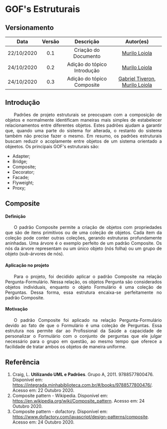 # GOF's Estruturais
## Versionamento
| Data | Versão | Descrição | Autor(es) |
|:----:|:------:|:---------:|:---------:|
| 22/10/2020 | 0.1 | Criação do Documento | [Murilo Loiola](https://github.com/murilo-dan) |
| 24/10/2020 | 0.2 | Adição do tópico Introdução | [Murilo Loiola](https://github.com/murilo-dan) |
| 24/10/2020 | 0.3 | Adição do tópico Composite | [Gabriel Tiveron](https://github.com/GabrielTiveron), [Murilo Loiola](https://github.com/murilo-dan) |

## Introdução

<p align="justify">&emsp;&emsp;Padrões de projeto estruturais se preocupam com a composição de objetos e normalmente identificam maneiras mais simples de estabelecer relacionamentos entre diferentes objetos. Estes padrões ajudam a garantir que, quando uma parte do sistema for alterada, o restanto do sistema também não precise fazer o mesmo. Em resumo, os padrões estruturais buscam reduzir o acoplamente entre objetos de um sistema orientado a objeetos. Os principais GOF's estruturais são:</p>

* Adapter;
* Bridge;
* Composite;
* Decorator;
* Facade;
* Flyweight;
* Proxy;

## Composite

#### Definição

<p align="justify">&emsp;&emsp;O padrão Composite permite a criação de objetos com propriedades que são de itens primitivos ou de uma coleção de objetos. Cada item da coleção pode conter outras coleções, gerando estruturas profundamente aninhadas. Uma árvore é o exemplo perfeito de um padrão Composite. Os nós da árvore representam ou um único objeto (nós folha) ou um grupo de objeto (sub-árvores de nós).</p>

#### Aplicação no projeto

<p align="justify">&emsp;&emsp;Para o projeto, foi decidido aplicar o padrão Composite na relação Pergunta-Formulário. Nessa relação, os objetos Pergunta são considerados objetos individuais, enquanto o objeto Formulário é uma coleção de Perguntas. Dessa forma, essa estrutura encaixa-se perfeitamente no padrão Composite.</p>

#### Motivação

<p align="justify">&emsp;&emsp;O padrão Composite foi aplicado na relação Pergunta-Formulário devido ao fato de que o Formulário é uma coleção de Perguntas. Essa estrutura nos permite dar ao Profissional da Saúde a capacidade de personalizar o Formulário com o conjunto de perguntas que ele julgar necessário para o grupo em questão, ao mesmo tempo que oferece a facilidade de tratar ambos os objetos de maneira uniforme.</p>

## Referência

1. Craig, L. <b>Utilizando UML e Padrões</b>. Grupo A, 2011. 9788577800476. Disponível em: <a>https://integrada.minhabiblioteca.com.br/#/books/9788577800476/</a>. Acesso em: 22 Outubro 2020.
2. Composite pattern - Wikipedia. Disponível em: <a>https://en.wikipedia.org/wiki/Composite_pattern</a>. Acesso em: 24 Outubro 2020.
2. Composite pattern - dofactory. Disponível em: <a>https://www.dofactory.com/javascript/design-patterns/composite</a>. Acesso em: 24 Outubro 2020.